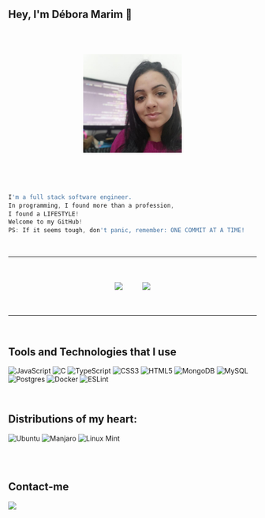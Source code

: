 ## Hey, I'm Débora Marim 👋



<div align="center">
  <img height="200px" align="center" style="padding-bottom:50px; padding-top:50px;" src="./perfil.png" />
  <div align="left" style="display: inline_block" markdown="0.2">
</br> 

```js
I'm a full stack software engineer. 
In programming, I found more than a profession, 
I found a LIFESTYLE! 
Welcome to my GitHub!
PS: If it seems tough, don't panic, remember: ONE COMMIT AT A TIME!

```
    
  </div>
</div>
</br>

---


</br>
<div align="center">
    <div style="display: flex; justify-content: center;">
        <img src="https://github-readme-stats.vercel.app/api?username=DeboraMarim&show_icons=true&theme=radical" style="margin: 20px;" />
        <img src="https://github-readme-stats.vercel.app/api/top-langs/?username=anuraghazra&layout=donut-vertical&theme=radical" style="margin: 20px;" />
    </div>
</div>
</br>

---

</br>

## Tools and Technologies that I use

<div>

![JavaScript](https://img.shields.io/badge/javascript-%23323330.svg?style=for-the-badge&logo=javascript&logoColor=%23F7DF1E) ![C](https://img.shields.io/badge/c-%2300599C.svg?style=for-the-badge&logo=c&logoColor=white) ![TypeScript](https://img.shields.io/badge/typescript-%23007ACC.svg?style=for-the-badge&logo=typescript&logoColor=white) ![CSS3](https://img.shields.io/badge/css3-%231572B6.svg?style=for-the-badge&logo=css3&logoColor=white) ![HTML5](https://img.shields.io/badge/html5-%23E34F26.svg?style=for-the-badge&logo=html5&logoColor=white) ![MongoDB](https://img.shields.io/badge/MongoDB-%234ea94b.svg?style=for-the-badge&logo=mongodb&logoColor=white) 	![MySQL](https://img.shields.io/badge/mysql-%2300f.svg?style=for-the-badge&logo=mysql&logoColor=white) ![Postgres](https://img.shields.io/badge/postgres-%23316192.svg?style=for-the-badge&logo=postgresql&logoColor=white) ![Docker](https://img.shields.io/badge/docker-%230db7ed.svg?style=for-the-badge&logo=docker&logoColor=white) ![ESLint](https://img.shields.io/badge/ESLint-4B3263?style=for-the-badge&logo=eslint&logoColor=white)

</div>
</br>

## Distributions of my heart:

<div>
 
 ![Ubuntu](https://img.shields.io/badge/Ubuntu-E95420?style=for-the-badge&logo=ubuntu&logoColor=white) ![Manjaro](https://img.shields.io/badge/Manjaro-35BF5C?style=for-the-badge&logo=Manjaro&logoColor=white) ![Linux Mint](https://img.shields.io/badge/Linux%20Mint-87CF3E?style=for-the-badge&logo=Linux%20Mint&logoColor=white)
</div>
</br>



</br>

## Contact-me

<div>
  <a href="https://www.linkedin.com/in/deboramarimdev/" target="_blank"><img src="https://img.shields.io/badge/-LinkedIn-%230077B5?style=for-the-badge&logo=linkedin&logoColor=white" target="_blank"></a> 
 
</div>
</br>

